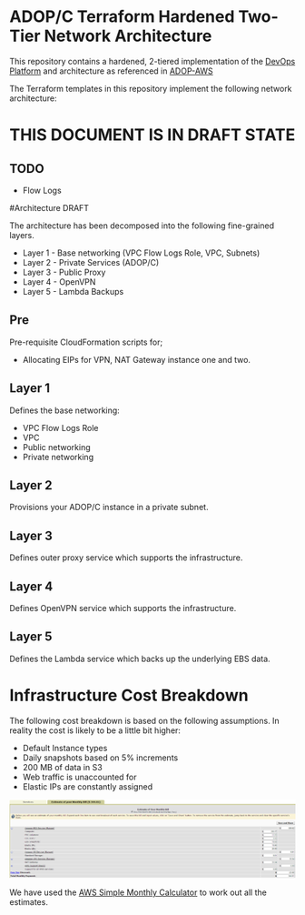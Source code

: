 # ADOP/C Terraform Hardened Two-Tier Network Architecture
This repository contains a hardened, 2-tiered implementation of the [DevOps Platform](https://github.com/Accenture/adop-docker-compose) and architecture as referenced in [ADOP-AWS](https://github.com/Accenture/adop-aws)

The Terraform templates in this repository implement the following network architecture:



# THIS DOCUMENT IS IN DRAFT STATE

## TODO
* Flow Logs



#Architecture DRAFT

The architecture has been decomposed into the following fine-grained layers.
 * Layer 1 - Base networking (VPC Flow Logs Role, VPC, Subnets)
 * Layer 2 - Private Services (ADOP/C)
 * Layer 3 - Public Proxy
 * Layer 4 - OpenVPN
 * Layer 5 - Lambda Backups 


## Pre

Pre-requisite CloudFormation scripts for;
  * Allocating EIPs for VPN, NAT Gateway instance one and two.

## Layer 1

Defines the base networking:
  * VPC Flow Logs Role
  * VPC
  * Public networking
  * Private networking

## Layer 2

Provisions your ADOP/C instance in a private subnet.

## Layer 3

Defines outer proxy service which supports the infrastructure.

## Layer 4

Defines OpenVPN service which supports the infrastructure.

## Layer 5

Defines the Lambda service which backs up the underlying EBS data.

# Infrastructure Cost Breakdown

The following cost breakdown is based on the following assumptions. In reality the cost is likely to be a little bit higher:
* Default Instance types
* Daily snapshots based on 5% increments
* 200 MB of data in S3
* Web traffic is unaccounted for
* Elastic IPs are constantly assigned

![CostBreakdown](https://raw.githubusercontent.com/Accenture/adop-aws/master/images/Cost_breakdown.PNG)

We have used the [AWS Simple Monthly Calculator](https://calculator.s3.amazonaws.com/index.html) to work out all the estimates.
